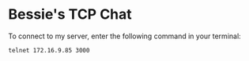 # Bessie's TCP Chat

To connect to my server, enter the following command in your terminal:

```telnet 172.16.9.85 3000```